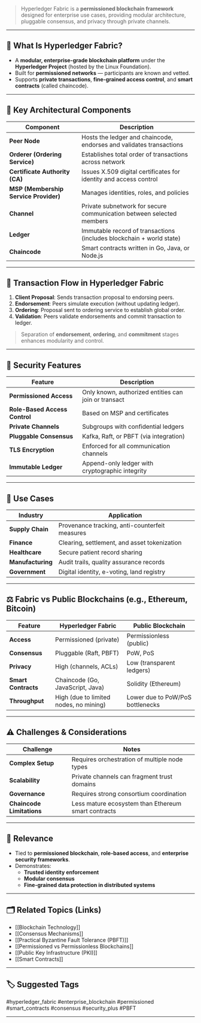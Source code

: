 > Hyperledger Fabric is a **permissioned blockchain framework** designed for enterprise use cases, providing modular architecture, pluggable consensus, and privacy through private channels.

---

## 📌 What Is Hyperledger Fabric?

- A **modular, enterprise-grade blockchain platform** under the **Hyperledger Project** (hosted by the Linux Foundation).
- Built for **permissioned networks** — participants are known and vetted.
- Supports **private transactions**, **fine-grained access control**, and **smart contracts** (called chaincode).

---

## 🧱 Key Architectural Components

| Component              | Description                                                                 |
|------------------------|-----------------------------------------------------------------------------|
| **Peer Node**           | Hosts the ledger and chaincode, endorses and validates transactions         |
| **Orderer (Ordering Service)** | Establishes total order of transactions across network                 |
| **Certificate Authority (CA)** | Issues X.509 digital certificates for identity and access control      |
| **MSP (Membership Service Provider)** | Manages identities, roles, and policies                        |
| **Channel**             | Private subnetwork for secure communication between selected members        |
| **Ledger**              | Immutable record of transactions (includes blockchain + world state)        |
| **Chaincode**           | Smart contracts written in Go, Java, or Node.js                             |

---

## 🔁 Transaction Flow in Hyperledger Fabric

1. **Client Proposal**: Sends transaction proposal to endorsing peers.
2. **Endorsement**: Peers simulate execution (without updating ledger).
3. **Ordering**: Proposal sent to ordering service to establish global order.
4. **Validation**: Peers validate endorsements and commit transaction to ledger.

> Separation of **endorsement**, **ordering**, and **commitment** stages enhances modularity and control.

---

## 🔐 Security Features

| Feature                   | Description                                                   |
|----------------------------|---------------------------------------------------------------|
| **Permissioned Access**     | Only known, authorized entities can join or transact         |
| **Role-Based Access Control** | Based on MSP and certificates                             |
| **Private Channels**        | Subgroups with confidential ledgers                         |
| **Pluggable Consensus**     | Kafka, Raft, or PBFT (via integration)                      |
| **TLS Encryption**          | Enforced for all communication channels                     |
| **Immutable Ledger**        | Append-only ledger with cryptographic integrity             |

---

## 🧰 Use Cases

| Industry         | Application                                            |
|------------------|--------------------------------------------------------|
| **Supply Chain**  | Provenance tracking, anti-counterfeit measures        |
| **Finance**       | Clearing, settlement, and asset tokenization          |
| **Healthcare**    | Secure patient record sharing                         |
| **Manufacturing** | Audit trails, quality assurance records               |
| **Government**    | Digital identity, e-voting, land registry             |

---

## ⚖️ Fabric vs Public Blockchains (e.g., Ethereum, Bitcoin)

| Feature               | Hyperledger Fabric                    | Public Blockchain                  |
|------------------------|----------------------------------------|------------------------------------|
| **Access**             | Permissioned (private)                 | Permissionless (public)            |
| **Consensus**          | Pluggable (Raft, PBFT)                 | PoW, PoS                           |
| **Privacy**            | High (channels, ACLs)                  | Low (transparent ledgers)          |
| **Smart Contracts**    | Chaincode (Go, JavaScript, Java)       | Solidity (Ethereum)                |
| **Throughput**         | High (due to limited nodes, no mining) | Lower due to PoW/PoS bottlenecks   |

---

## ⚠️ Challenges & Considerations

| Challenge               | Notes                                                          |
|--------------------------|----------------------------------------------------------------|
| **Complex Setup**         | Requires orchestration of multiple node types                 |
| **Scalability**           | Private channels can fragment trust domains                   |
| **Governance**            | Requires strong consortium coordination                       |
| **Chaincode Limitations** | Less mature ecosystem than Ethereum smart contracts            |

---

## 🧠 Relevance

- Tied to **permissioned blockchain**, **role-based access**, and **enterprise security frameworks**.
- Demonstrates:
  - **Trusted identity enforcement**
  - **Modular consensus**
  - **Fine-grained data protection in distributed systems**

---

## 🗂 Related Topics (Links)

- [[Blockchain Technology]]
- [[Consensus Mechanisms]]
- [[Practical Byzantine Fault Tolerance (PBFT)]]
- [[Permissioned vs Permissionless Blockchains]]
- [[Public Key Infrastructure (PKI)]]
- [[Smart Contracts]]

---

## 🏷 Suggested Tags

#hyperledger_fabric #enterprise_blockchain #permissioned #smart_contracts #consensus #security_plus #PBFT

---
